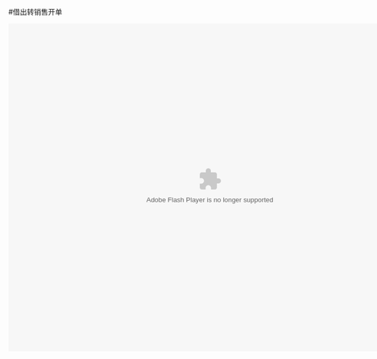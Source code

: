 #借出转销售开单

<embed src="http://resource.3cwdb.com/kailong-donghua/F400004201108080230.swf" width="800" height="650"  pluginspage="http://www.macromedia.com/go/getflashplayer" 
type="application/x-shockwave-flash" ></embed>


